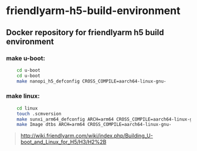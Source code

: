# friendlyarm-h5-build-environment
## Docker repository for friendlyarm h5 build environment

### make u-boot:
```sh
    cd u-boot
    cd u-boot
    make nanopi_h5_defconfig CROSS_COMPILE=aarch64-linux-gnu-
```
### make linux:
```sh
    cd linux
    touch .scmversion
    make sunxi_arm64_defconfig ARCH=arm64 CROSS_COMPILE=aarch64-linux-gnu-
    make Image dtbs ARCH=arm64 CROSS_COMPILE=aarch64-linux-gnu-
```
 >http://wiki.friendlyarm.com/wiki/index.php/Building_U-boot_and_Linux_for_H5/H3/H2%2B